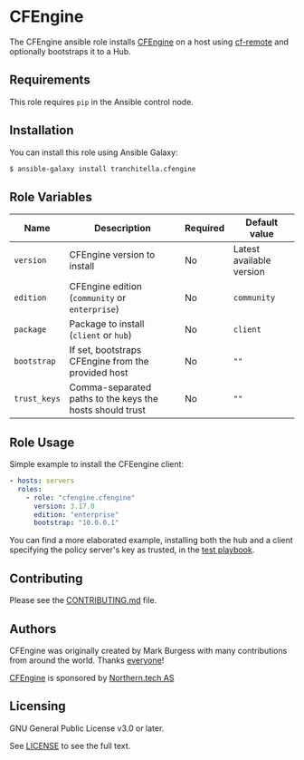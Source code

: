 # CFEngine

The CFEngine ansible role installs [CFEngine](https://cfengine.com) on a host using [cf-remote](https://pypi.org/project/cf-remote/) and optionally bootstraps it to a Hub.

## Requirements

This role requires `pip` in the Ansible control node.

## Installation

You can install this role using Ansible Galaxy:

```bash
$ ansible-galaxy install tranchitella.cfengine
```

## Role Variables

|Name|Desecription|Required|Default value|
|-|-|-|-|
|`version`|CFEngine version to install|No|Latest available version|
|`edition`|CFEngine edition (`community` or `enterprise`)|No|`community`|
|`package`|Package to install (`client` or `hub`)|No|`client`|
|`bootstrap`|If set, bootstraps CFEngine from the provided host|No|`""`|
|`trust_keys`|Comma-separated paths to the keys the hosts should trust|No|`""`|

## Role Usage

Simple example to install the CFEengine client:

```yaml
- hosts: servers
  roles:
    - role: "cfengine.cfengine"
      version: 3.17.0
      edition: "enterprise"
      bootstrap: "10.0.0.1"
```

You can find a more elaborated example, installing both the hub and a client specifying the policy server's key as trusted, in the [test playbook](tests/playbook.yml).

## Contributing

Please see the [CONTRIBUTING.md](https://github.com/cfengine/core/blob/master/CONTRIBUTING.md) file.

## Authors

CFEngine was originally created by Mark Burgess with many contributions from
around the world. Thanks [everyone](https://github.com/cfengine/core/blob/master/AUTHORS)!

[CFEngine](https://cfengine.com) is sponsored by [Northern.tech AS](https://northern.tech)

## Licensing

GNU General Public License v3.0 or later.

See [LICENSE](https://www.gnu.org/licenses/gpl-3.0.txt) to see the full text.

